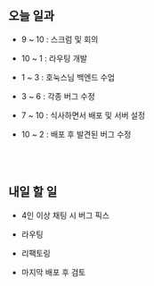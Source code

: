 ## 오늘 일과

- 9 ~ 10 : 스크럼 및 회의

- 10 ~ 1 : 라우팅 개발

- 1 ~ 3 : 호눅스님 백엔드 수업

- 3 ~ 6 : 각종 버그 수정

- 7 ~ 10 : 식사하면서 배포 및 서버 설정

- 10 ~ 2 : 배포 후 발견된 버그 수정

</br>
</br>

## 내일 할 일

- 4인 이상 채팅 시 버그 픽스

- 라우팅

- 리팩토링

- 마지막 배포 후 검토
